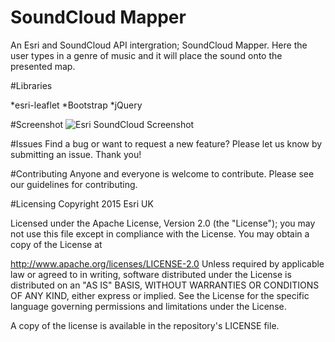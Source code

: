 # SoundCloud Mapper
An Esri and SoundCloud API intergration; SoundCloud Mapper. Here the user types in a genre of music and it will place the sound onto the presented map.

#Libraries

*esri-leaflet
*Bootstrap
*jQuery

#Screenshot
![Esri SoundCloud Screenshot](https://raw.githubusercontent.com/JamesMilnerUK/esri-soundcloud/master/screenshot.png)

#Issues
Find a bug or want to request a new feature? Please let us know by submitting an issue. Thank you!

#Contributing
Anyone and everyone is welcome to contribute. Please see our guidelines for contributing.

#Licensing
Copyright 2015 Esri UK

Licensed under the Apache License, Version 2.0 (the "License"); you may not use this file except in compliance with the License. You may obtain a copy of the License at

http://www.apache.org/licenses/LICENSE-2.0 Unless required by applicable law or agreed to in writing, software distributed under the License is distributed on an "AS IS" BASIS, WITHOUT WARRANTIES OR CONDITIONS OF ANY KIND, either express or implied. See the License for the specific language governing permissions and limitations under the License.

A copy of the license is available in the repository's LICENSE file.

